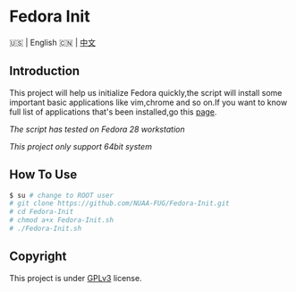 # Fedora Init

:us: | English :cn: | [中文]()

## Introduction

This project will help us initialize Fedora quickly,the script will install some important basic applications like vim,chrome and so on.If you want to know full list of applications that's been installed,go this [page]().

*The script has tested on Fedora 28 workstation*

*This project only support 64bit system*

## How To Use

```bash
$ su # change to ROOT user
# git clone https://github.com/NUAA-FUG/Fedora-Init.git
# cd Fedora-Init
# chmod a+x Fedora-Init.sh
# ./Fedora-Init.sh
```


## Copyright

This project is under [GPLv3]() license.